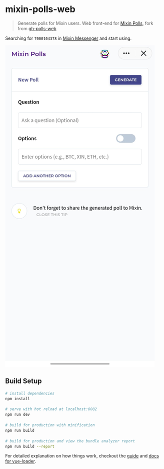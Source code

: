 # mixin-polls-web

> Generate polls for Mixin users. Web front-end for [Mixin Polls](https://github.com/tougee/mixin-polls), fork from [gh-polls-web](https://github.com/srph/gh-polls-web)

Searching for `7000104378` in [Mixin Messenger](https://mixin.one/messenger) and start using.

![Preview](preview.png)

## Build Setup

``` bash
# install dependencies
npm install

# serve with hot reload at localhost:8082
npm run dev

# build for production with minification
npm run build

# build for production and view the bundle analyzer report
npm run build --report
```

For detailed explanation on how things work, checkout the [guide](http://vuejs-templates.github.io/webpack/) and [docs for vue-loader](http://vuejs.github.io/vue-loader).
